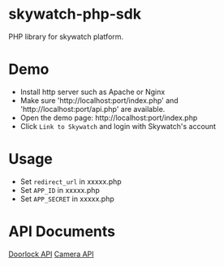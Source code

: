 # skywatch-php-sdk

PHP library for skywatch platform.

# Demo

- Install http server such as Apache or Nginx
- Make sure 'http://localhost:port/index.php' and 'http://localhost:port/api.php' are available.
- Open the demo page: http://localhost:port/index.php
- Click `Link to Skywatch` and login with Skywatch's account

# Usage 

- Set `redirect_url` in xxxxx.php
- Set `APP_ID` in xxxxx.php
- Set `APP_SECRET` in xxxxx.php

# API Documents

[Doorlock API](https://hackmd.io/@skywatch/SyqnMUWRw)
[Camera API](https://hackmd.io/@skywatch/HJr4Y8dhd)



